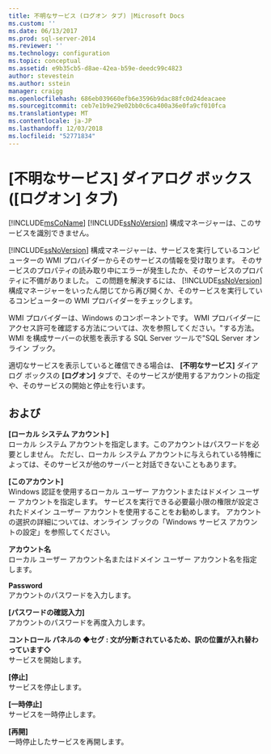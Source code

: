 ```yaml
---
title: 不明なサービス (ログオン タブ) |Microsoft Docs
ms.custom: ''
ms.date: 06/13/2017
ms.prod: sql-server-2014
ms.reviewer: ''
ms.technology: configuration
ms.topic: conceptual
ms.assetid: e9b35cb5-d8ae-42ea-b59e-deedc99c4823
author: stevestein
ms.author: sstein
manager: craigg
ms.openlocfilehash: 686eb039660efb6e3596b9dac88fc0d24deacaee
ms.sourcegitcommit: ceb7e1b9e29e02bb0c6ca400a36e0fa9cf010fca
ms.translationtype: MT
ms.contentlocale: ja-JP
ms.lasthandoff: 12/03/2018
ms.locfileid: "52771834"
---
```

# <a name="unknown-service-log-on-tab"></a>[不明なサービス] ダイアログ ボックス ([ログオン] タブ)
  [!INCLUDE[msCoName](../../includes/msconame-md.md)] [!INCLUDE[ssNoVersion](../../includes/ssnoversion-md.md)] 構成マネージャーは、このサービスを識別できません。  
  
 [!INCLUDE[ssNoVersion](../../includes/ssnoversion-md.md)] 構成マネージャーは、サービスを実行しているコンピューターの WMI プロバイダーからそのサービスの情報を受け取ります。 そのサービスのプロパティの読み取り中にエラーが発生したか、そのサービスのプロパティに不備がありました。 この問題を解決するには、 [!INCLUDE[ssNoVersion](../../includes/ssnoversion-md.md)] 構成マネージャーをいったん閉じてから再び開くか、そのサービスを実行しているコンピューターの WMI プロバイダーをチェックします。  
  
 WMI プロバイダーは、Windows のコンポーネントです。 WMI プロバイダーにアクセス許可を確認する方法については、次を参照してください。"する方法。WMI を構成サーバーの状態を表示する SQL Server ツールで"SQL Server オンライン ブック。  
  
 適切なサービスを表示していると確信できる場合は、 **[不明なサービス]** ダイアログ ボックスの **[ログオン]** タブで、そのサービスが使用するアカウントの指定や、そのサービスの開始と停止を行います。  
  
## <a name="options"></a>および  
 **[ローカル システム アカウント]**  
 ローカル システム アカウントを指定します。このアカウントはパスワードを必要としません。 ただし、ローカル システム アカウントに与えられている特権によっては、そのサービスが他のサーバーと対話できないこともあります。  
  
 **[このアカウント]**  
 Windows 認証を使用するローカル ユーザー アカウントまたはドメイン ユーザー アカウントを指定します。 サービスを実行できる必要最小限の権限が設定されたドメイン ユーザー アカウントを使用することをお勧めします。 アカウントの選択の詳細については、オンライン ブックの「Windows サービス アカウントの設定」を参照してください。  
  
 **アカウント名**  
 ローカル ユーザー アカウント名またはドメイン ユーザー アカウント名を指定します。  
  
 **Password**  
 アカウントのパスワードを入力します。  
  
 **[パスワードの確認入力]**  
 アカウントのパスワードを再度入力します。  
  
 **コントロール パネルの  ◆セグ : 文が分断されているため、訳の位置が入れ替わっています◇**  
 サービスを開始します。  
  
 **[停止]**  
 サービスを停止します。  
  
 **[一時停止]**  
 サービスを一時停止します。  
  
 **[再開]**  
 一時停止したサービスを再開します。  
  
  

